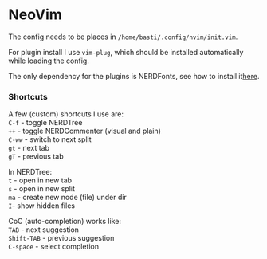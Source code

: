 # NeoVim

The config needs to be places in `/home/basti/.config/nvim/init.vim`.  

For plugin install I use `vim-plug`, which should be installed automatically while loading the config.  

The only dependency for the plugins is NERDFonts, see how to install it[here](https://github.com/ryanoasis/nerd-fonts).  

### Shortcuts
A few (custom) shortcuts I use are:  
`C-f` - toggle NERDTree  
`++` - toggle NERDCommenter (visual and plain)  
`C-ww` - switch to next split  
`gt` - next tab  
`gT` - previous tab  

In NERDTree:  
`t` - open in new tab  
`s` - open in new split  
`ma` - create new node (file) under dir  
`I`- show hidden files  

CoC (auto-completion) works like:  
`TAB` - next suggestion  
`Shift-TAB` - previous suggestion  
`C-space` - select completion  
